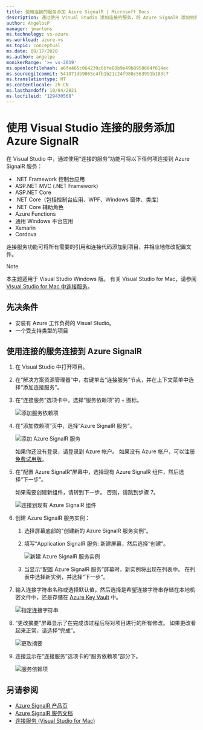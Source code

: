 ```yaml
---
title: 使用连接的服务添加 Azure SignalR | Microsoft Docs
description: 通过使用 Visual Studio 添加连接的服务，将 Azure SignalR 添加到你的应用
author: AngelosP
manager: jmartens
ms.technology: vs-azure
ms.workload: azure-vs
ms.topic: conceptual
ms.date: 08/17/2020
ms.author: angelpe
monikerRange: '>= vs-2019'
ms.openlocfilehash: a6fe465c064239c66fe88b9e49b8950604f614ec
ms.sourcegitcommit: 541871db9065c4fb1b21c24f980c563991b183c7
ms.translationtype: HT
ms.contentlocale: zh-CN
ms.lasthandoff: 10/04/2021
ms.locfileid: "129430568"
---
```

# <a name="add-azure-signalr-by-using-visual-studio-connected-services"></a>使用 Visual Studio 连接的服务添加 Azure SignalR

在 Visual Studio 中，通过使用“连接的服务”功能可将以下任何项连接到 Azure SignalR 服务：

- .NET Framework 控制台应用
- ASP.NET MVC (.NET Framework) 
- ASP.NET Core
- .NET Core（包括控制台应用、WPF、Windows 窗体、类库）
- .NET Core 辅助角色
- Azure Functions
- 通用 Windows 平台应用
- Xamarin
- Cordova

连接服务功能可将所有需要的引用和连接代码添加到项目，并相应地修改配置文件。

> [!NOTE]
> 本主题适用于 Visual Studio  Windows 版。 有关 Visual Studio for Mac，请参阅 [Visual Studio for Mac 中连接服务](/visualstudio/mac/connected-services)。
## <a name="prerequisites"></a>先决条件

- 安装有 Azure 工作负荷的 Visual Studio。
- 一个受支持类型的项目

## <a name="connect-to-azure-signalr-using-connected-services"></a>使用连接的服务连接到 Azure SignalR

1. 在 Visual Studio 中打开项目。

1. 在“解决方案资源管理器”中，右键单击“连接服务”节点，并在上下文菜单中选择“添加连接服务”。

1. 在“连接服务”选项卡中，选择“服务依赖项”的 + 图标。

    ![添加服务依赖项](./media/vs-azure-tools-connected-services-storage/vs-2019/connected-services-tab.png)

1. 在“添加依赖项”页中，选择“Azure SignalR 服务”。

    ![添加 Azure SignalR 服务](./media/azure-signalr-add-connected-service/add-signalr-service.png)

    如果你还没有登录，请登录到 Azure 帐户。 如果没有 Azure 帐户，可以注册[免费试用版](https://azure.microsoft.com/free/)。

1. 在“配置 Azure SignalR”屏幕中，选择现有 Azure SignalR 组件，然后选择“下一步”。

    如果需要创建新组件，请转到下一步。 否则，请跳到步骤 7。

    ![连接到现有 Azure SignalR 组件](./media/azure-signalr-add-connected-service/created-signalr.png)

1. 创建 Azure SignalR 服务实例：

   1. 选择屏幕底部的”创建新的 Azure SignalR 服务实例”。

   1. 填写“Application SignalR 服务: 新建屏幕，然后选择“创建”。

       ![新建 Azure SignalR 服务实例](./media/azure-signalr-add-connected-service/create-new-signalr.png)

   1. 当显示“配置 Azure SignalR 服务”屏幕时，新实例将出现在列表中。 在列表中选择新实例，并选择“下一步”。

1. 输入连接字符串名称或选择默认值，然后选择是希望连接字符串存储在本地机密文件中，还是存储在 [Azure Key Vault](/azure/key-vault) 中。

   ![指定连接字符串](./media/azure-signalr-add-connected-service/connection-string.png)

1. “更改摘要”屏幕显示了在完成该过程后将对项目进行的所有修改。 如果更改看起来正常，请选择“完成”。

   ![更改摘要](./media/azure-signalr-add-connected-service/summary-of-changes.png)

1. 连接显示在“连接服务”选项卡的“服务依赖项”部分下。

   ![服务依赖项](./media/azure-signalr-add-connected-service/service-dependencies-after.png)

## <a name="see-also"></a>另请参阅

- [Azure SignalR 产品页](https://azure.microsoft.com/services/signalr-service/)
- [Azure SignalR 服务文档](/azure/azure-signalr)
- [连接服务 (Visual Studio for Mac)](/visualstudio/mac/connected-services)
